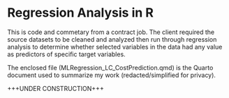 # Regression Analysis in R

This is code and commetary from a contract job.  The client required the source datasets to be cleaned and analyzed then run through
regression analysis to determine whether selected variables in the data had any value as predictors of specific target variables. 

The enclosed file (MLRegression_LC_CostPrediction.qmd) is the Quarto document used to summarize my work (redacted/simplified for privacy).

+++UNDER CONSTRUCTION+++
